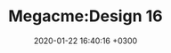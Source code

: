 ﻿---
layout: post_1
title: "Megacme:Design 16"
img: set16-1.jpg # Add image post (optional)
img_1: set16-2.jpg # Add image post (optional)
img_2: set16-3.jpg # Add image post (optional)
img_2: set16-4.jpg # Add image post (optional)
date: 2020-01-22 16:40:16 +0300
description: You’ll find this post in your `_posts` directory. Go ahead and edit it and re-build the site to see your changes. # Add post description (optional)
tag: [Leggings, Seamless,Ombre]
---

